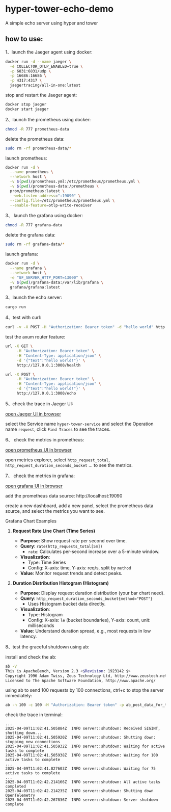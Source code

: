 # hyper-tower-echo-demo

A simple echo server using hyper and tower

## how to use:

1、launch the Jaeger agent using docker:

```bash
docker run -d --name jaeger \
  -e COLLECTOR_OTLP_ENABLED=true \
  -p 6831:6831/udp \
  -p 16686:16686 \
  -p 4317:4317 \
  jaegertracing/all-in-one:latest
```

stop and restart the Jaeger agent:

```bash
docker stop jaeger
docker start jaeger
```

2、launch the prometheus using docker:

```bash
chmod -R 777 prometheus-data
```

delete the prometheus data:

```bash
sudo rm -rf prometheus-data/*
```

launch prometheus:

```bash
docker run -d \
  --name prometheus \
  --network host \
  -v $(pwd)/prometheus.yml:/etc/prometheus/prometheus.yml \
  -v $(pwd)/prometheus-data:/prometheus \
  prom/prometheus:latest \
  --web.listen-address=":19090" \
  --config.file=/etc/prometheus/prometheus.yml \
  --enable-feature=otlp-write-receiver
```

3、 launch the grafana using docker:

```bash
chmod -R 777 grafana-data
```

delete the grafana data:

```bash
sudo rm -rf grafana-data/*
```

launch grafana:

```bash
docker run -d \
  --name grafana \
  --network host \
  -e "GF_SERVER_HTTP_PORT=13000" \
  -v $(pwd)/grafana-data:/var/lib/grafana \
  grafana/grafana:latest
```

3、launch the echo server:

```bash
cargo run
```

4、test with curl:

```bash
curl -v -X POST -H "Authorization: Bearer token" -d "hello world" http://127.0.0.1:3000
```

test the axum router feature:

```bash
url -X GET \
     -H "Authorization: Bearer token" \
     -H "Content-Type: application/json" \
     -d '{"text":"hello world!"}' \
     http://127.0.0.1:3000/health
```

```bash
url -X POST \
     -H "Authorization: Bearer token" \
     -H "Content-Type: application/json" \
     -d '{"text":"hello world!"}' \
     http://127.0.0.1:3000/echo
```

5、check the trace in Jaeger UI:

[open Jaeger UI in browser](http://localhost:16686/)

select the Service name `hyper-tower-service` and select the Operation name `request`, click `Find Traces` to see the
traces.

6、 check the metrics in prometheus:

[open prometheus UI in browser](http://localhost:19090/)

open metrics explorer, select `http_request_total`, `http_request_duration_seconds_bucket` ... to see the metrics.

7、 check the metrics in grafana:

[open grafana UI in browser](http://localhost:13000/)

add the prometheus data source: http://localhost:19090

create a new dashboard, add a new panel, select the prometheus data source, and select the metrics you want to see.

Grafana Chart Examples

1. **Request Rate Line Chart (Time Series)**
    - **Purpose**: Show request rate per second over time.
    - **Query**: `rate(http_requests_total[5m])`
        - `rate`: Calculates per-second increase over a 5-minute window.
    - **Visualization**:
        - Type: Time Series
        - Config: X-axis: time, Y-axis: req/s, split by `method`
    - **Value**: Monitor request trends and detect peaks.

2. **Duration Distribution Histogram (Histogram)**
    - **Purpose**: Display request duration distribution (your bar chart need).
    - **Query**: `http_request_duration_seconds_bucket{method="POST"}`
        - Uses Histogram bucket data directly.
    - **Visualization**:
        - Type: Histogram
        - Config: X-axis: `le` (bucket boundaries), Y-axis: count, unit: milliseconds
    - **Value**: Understand duration spread, e.g., most requests in low latency.

8、test the graceful shutdown using ab:

install and check the ab:

```bash
ab -V
This is ApacheBench, Version 2.3 <$Revision: 1923142 $>
Copyright 1996 Adam Twiss, Zeus Technology Ltd, http://www.zeustech.net/
Licensed to The Apache Software Foundation, http://www.apache.org/
```

using ab to send 100 requests by 100 connections, ctrl+c to stop the server immediately:

```bash
ab -n 100 -c 100 -H "Authorization: Bearer token" -p ab_post_data_for_test.txt -T "application/json" http://127.0.0.1:3000/
```

check the trace in terminal:

```text
...
2025-04-09T11:02:41.505884Z  INFO server::shutdown: Received SIGINT, shutting down...
2025-04-09T11:02:41.505920Z  INFO server::shutdown: Shutting down: stopping new connections
2025-04-09T11:02:41.505932Z  INFO server::shutdown: Waiting for active tasks to complete
2025-04-09T11:02:41.505938Z  INFO server::shutdown: Waiting for 100 active tasks to complete
...
2025-04-09T11:02:41.827603Z  INFO server::shutdown: Waiting for 75 active tasks to complete
...
2025-04-09T11:02:42.214166Z  INFO server::shutdown: All active tasks completed
2025-04-09T11:02:42.214235Z  INFO server::shutdown: Shutting down OpenTelemetry
2025-04-09T11:02:42.267836Z  INFO server::shutdown: Server shutdown complete

```